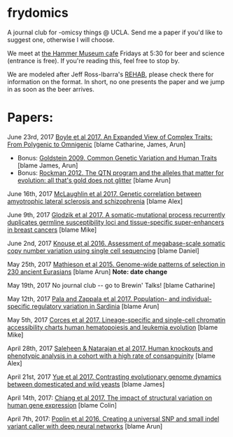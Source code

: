 # frydomics
A journal club for -omicsy things @ UCLA. Send me a paper if you'd like to suggest one, otherwise I will choose. 

We meet at [the Hammer Museum cafe](https://hammer.ucla.edu/ammo/) Fridays at 5:30 for beer and science (entrance is free). If you're reading this, feel free to stop by.

We are modeled after Jeff Ross-Ibarra's [REHAB](http://www.rilab.org/rehab.html), please check there for information on the format. In short, no one presents the paper and we jump in as soon as the beer arrives.

# Papers:
June 23rd, 2017 [Boyle et al 2017. An Expanded View of Complex Traits: From Polygenic to Omnigenic](http://www.sciencedirect.com/science/article/pii/S0092867417306293) [blame Catharine, James, Arun]

- Bonus: [Goldstein 2009. Common Genetic Variation and Human Traits](http://www.nejm.org/doi/full/10.1056/NEJMp0806284) [blame James, Arun]
- Bonus: [Rockman 2012. The QTN program and the alleles that matter for evolution: all that's gold does not glitter](http://onlinelibrary.wiley.com/doi/10.1111/j.1558-5646.2011.01486.x/abstract) [blame Arun]

June 16th, 2017 [McLaughlin et al 2017. Genetic correlation between amyotrophic lateral sclerosis and schizophrenia](http://www.nature.com/articles/ncomms14774) [blame Alex]

June 9th, 2017 [Glodzik et al 2017. A somatic-mutational process recurrently duplicates germline susceptibility loci and tissue-specific super-enhancers in breast cancers](http://www.nature.com/ng/journal/v49/n3/abs/ng.3771.html) [blame Mike]

June 2nd, 2017 [Knouse et al 2016. Assessment of megabase-scale somatic copy number variation using single cell sequencing](http://genome.cshlp.org/content/26/3/376) [blame Daniel] 

May 25th, 2017 [Mathieson et al 2015. Genome-wide patterns of selection in 230 ancient Eurasians](https://www.nature.com/nature/journal/v528/n7583/full/nature16152.html) [blame Arun] **Note: date change**

May 19th, 2017 No journal club -- go to Brewin' Talks! [blame Catharine]

May 12th, 2017 [Pala and Zappala et al 2017. Population- and individual-specific regulatory variation in Sardinia](http://www.nature.com/ng/journal/vaop/ncurrent/full/ng.3840.html) [blame Arun]

May 5th, 2017 [Corces et al 2017. Lineage-specific and single-cell chromatin accessibility charts human hematopoiesis and leukemia evolution](https://www.nature.com/ng/journal/v48/n10/full/ng.3646.html) [blame Mike]

April 28th, 2017 [Saleheen & Natarajan et al 2017. Human knockouts and phenotypic analysis in a cohort with a high rate of consanguinity](https://www.nature.com/nature/journal/v544/n7649/full/nature22034.html) [blame Alex]

April 21st, 2017 [Yue et al 2017. Contrasting evolutionary genome dynamics between domesticated and wild yeasts](http://www.nature.com/ng/journal/vaop/ncurrent/full/ng.3847.html) [blame James]

April 14th, 2017: [Chiang et al 2017. The impact of structural variation on human gene expression](http://www.nature.com/ng/journal/vaop/ncurrent/full/ng.3834.html) [blame Colin]

April 7th, 2017: [Poplin et al 2016. Creating a universal SNP and small indel variant caller with deep neural networks](http://biorxiv.org/content/early/2016/12/21/092890) [blame Arun]

